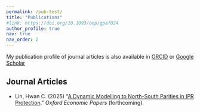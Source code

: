 ```yaml
---
permalink: /pub-test/
title: "Publications"
#link: https://doi.org/10.1093/oep/gpaf024
author_profile: true
nav: true
nav_order: 2
---
```


My publication profile of journal articles is also available in [ORCID](https://orcid.org/0000-0002-9983-8078) or [Google Scholar](https://scholar.google.com/citations?user=u9C67bMAAAAJ&hl=en)

## Journal Articles

* Lin, Hwan C. (2025) "[A Dynamic Modelling to North-South Parities in IPR Protection](https://doi.org/10.1093/oep/gpaf024
)." *Oxford Economic Papers* (forthcoming).

